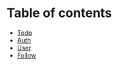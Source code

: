 # Table of contents

* [Todo](README.md)
* [Auth](user.md)
* [User](user-1.md)
* [Follow](follow.md)

